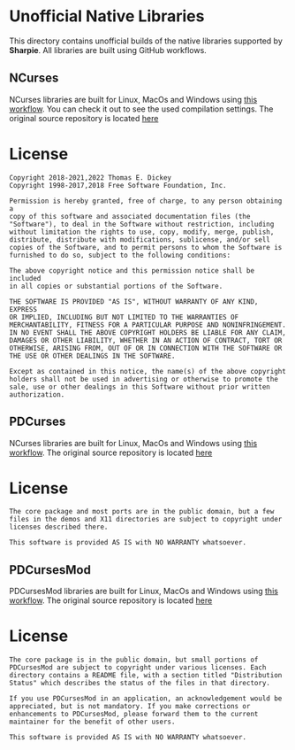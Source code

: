 # Unofficial Native Libraries

This directory contains unofficial builds of the native libraries supported by **Sharpie**. All libraries are built using GitHub workflows.

## NCurses
NCurses libraries are built for Linux, MacOs and Windows using [this workflow](https://github.com/pavkam/sharpie/blob/main/.github/workflows/ncurses-build-and-pack.yml).
You can check it out to see the used compilation settings.
The original source repository is located [here](https://github.com/mirror/ncurses/)

# License
```
Copyright 2018-2021,2022 Thomas E. Dickey
Copyright 1998-2017,2018 Free Software Foundation, Inc.

Permission is hereby granted, free of charge, to any person obtaining a
copy of this software and associated documentation files (the
"Software"), to deal in the Software without restriction, including
without limitation the rights to use, copy, modify, merge, publish,
distribute, distribute with modifications, sublicense, and/or sell
copies of the Software, and to permit persons to whom the Software is
furnished to do so, subject to the following conditions:

The above copyright notice and this permission notice shall be included
in all copies or substantial portions of the Software.

THE SOFTWARE IS PROVIDED "AS IS", WITHOUT WARRANTY OF ANY KIND, EXPRESS
OR IMPLIED, INCLUDING BUT NOT LIMITED TO THE WARRANTIES OF
MERCHANTABILITY, FITNESS FOR A PARTICULAR PURPOSE AND NONINFRINGEMENT.
IN NO EVENT SHALL THE ABOVE COPYRIGHT HOLDERS BE LIABLE FOR ANY CLAIM,
DAMAGES OR OTHER LIABILITY, WHETHER IN AN ACTION OF CONTRACT, TORT OR
OTHERWISE, ARISING FROM, OUT OF OR IN CONNECTION WITH THE SOFTWARE OR
THE USE OR OTHER DEALINGS IN THE SOFTWARE.

Except as contained in this notice, the name(s) of the above copyright
holders shall not be used in advertising or otherwise to promote the
sale, use or other dealings in this Software without prior written
authorization.
```

## PDCurses
NCurses libraries are built for Linux, MacOs and Windows using [this workflow](https://github.com/pavkam/sharpie/blob/main/.github/workflows/pd-curses-build-and-pack.yml).
The original source repository is located [here](https://github.com/wmcbrine/PDCurses)

# License
```
The core package and most ports are in the public domain, but a few files in the demos and X11 directories are subject to copyright under licenses described there.

This software is provided AS IS with NO WARRANTY whatsoever.
```

## PDCursesMod
PDCursesMod libraries are built for Linux, MacOs and Windows using [this workflow](https://github.com/pavkam/sharpie/blob/main/.github/workflows/pd-curses-mod-build-and-pack.yml).
The original source repository is located [here](https://github.com/Bill-Gray/PDCursesMod)

# License
```
The core package is in the public domain, but small portions of PDCursesMod are subject to copyright under various licenses. Each directory contains a README file, with a section titled "Distribution Status" which describes the status of the files in that directory.

If you use PDCursesMod in an application, an acknowledgement would be appreciated, but is not mandatory. If you make corrections or enhancements to PDCursesMod, please forward them to the current maintainer for the benefit of other users.

This software is provided AS IS with NO WARRANTY whatsoever.
```
